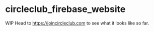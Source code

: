 # circleclub_firebase_website
WIP
Head to https://joincircleclub.com to see what it looks like so far.
